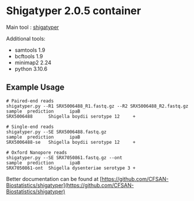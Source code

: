 # Shigatyper 2.0.5 container

Main tool : [shigatyper](https://github.com/CFSAN-Biostatistics/shigatyper)

Additional tools:

- samtools 1.9
- bcftools 1.9
- minimap2 2.24
- python 3.10.6

## Example Usage

```{bash}
# Paired-end reads
shigatyper.py --R1 SRX5006488_R1.fastq.gz --R2 SRX5006488_R2.fastq.gz
sample  prediction      ipaB
SRX5006488      Shigella boydii serotype 12     +

# Single-end reads
shigatyper.py --SE SRX5006488.fastq.gz
sample  prediction      ipaB
SRX5006488-se   Shigella boydii serotype 12     +

# Oxford Nanopore reads
shigatyper.py --SE SRX7050861.fastq.gz --ont
sample  prediction      ipaB
SRX7050861-ont  Shigella dysenteriae serotype 3 +
```

Better documentation can be found at [https://github.com/CFSAN-Biostatistics/shigatyper](https://github.com/CFSAN-Biostatistics/shigatyper)
